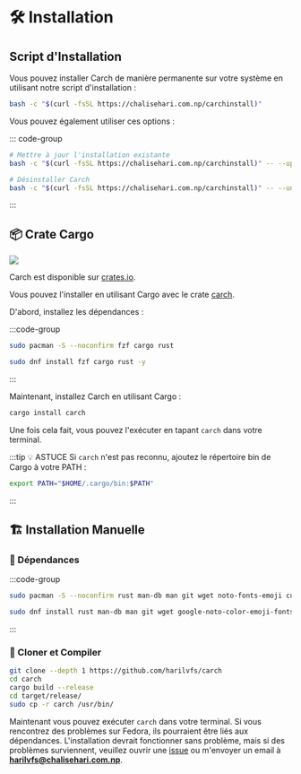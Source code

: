# 🛠️ Installation

## Script d'Installation

Vous pouvez installer Carch de manière permanente sur votre système en utilisant notre script d'installation :

```sh
bash -c "$(curl -fsSL https://chalisehari.com.np/carchinstall)"
```

Vous pouvez également utiliser ces options :

::: code-group

```sh [Mise à jour]
# Mettre à jour l'installation existante
bash -c "$(curl -fsSL https://chalisehari.com.np/carchinstall)" -- --update
```

```sh [Désinstaller]
# Désinstaller Carch
bash -c "$(curl -fsSL https://chalisehari.com.np/carchinstall)" -- --uninstall
```
:::

## 📦 Crate Cargo

<img src="https://img.shields.io/crates/v/carch?style=for-the-badge&logo=rust&color=f5a97f&logoColor=fe640b&labelColor=171b22" >

Carch est disponible sur [crates.io](https://crates.io/).

Vous pouvez l'installer en utilisant Cargo avec le crate [carch](https://crates.io/crates/carch).

D'abord, installez les dépendances :

:::code-group

```sh [<i class="devicon-archlinux-plain"></i> Arch]
sudo pacman -S --noconfirm fzf cargo rust
```

```sh [<i class="devicon-fedora-plain"></i> Fedora]
sudo dnf install fzf cargo rust -y
```
:::

Maintenant, installez Carch en utilisant Cargo :

```sh
cargo install carch
```

Une fois cela fait, vous pouvez l'exécuter en tapant `carch` dans votre terminal.

:::tip :bulb: ASTUCE
Si `carch` n'est pas reconnu, ajoutez le répertoire bin de Cargo à votre PATH :

```sh
export PATH="$HOME/.cargo/bin:$PATH"
```

:::

## 🏗️ Installation Manuelle

### 📜 Dépendances

:::code-group

```sh [<i class="devicon-archlinux-plain"></i> Arch]
sudo pacman -S --noconfirm rust man-db man git wget noto-fonts-emoji curl bash-completion ttf-nerd-fonts-symbols ttf-jetbrains-mono-nerd cargo fzf glibc gcc
```

```sh [<i class="devicon-fedora-plain"></i> Fedora]
sudo dnf install rust man-db man git wget google-noto-color-emoji-fonts google-noto-emoji-fonts jetbrains-mono-fonts-all bash-completion-devel curl cargo fzf glibc gcc -y
```
:::

### 🔧 Cloner et Compiler

```sh
git clone --depth 1 https://github.com/harilvfs/carch
cd carch
cargo build --release
cd target/release/
sudo cp -r carch /usr/bin/ 
```

Maintenant vous pouvez exécuter `carch` dans votre terminal. Si vous rencontrez des problèmes sur Fedora, ils pourraient être liés aux dépendances. L'installation devrait fonctionner sans problème, mais si des problèmes surviennent, veuillez ouvrir une [issue](https://github.com/harilvfs/carch/issues) ou m'envoyer un email à **harilvfs@chalisehari.com.np**.